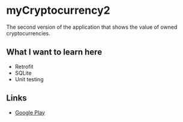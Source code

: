 # myCryptocurrency2
The second version of the application that shows the value of owned cryptocurrencies.
## What I want to learn here
* Retrofit
* SQLite
* Unit testing

## Links
*  [Google Play](https://play.google.com/store/apps/details?id=harkor.mycryptocurrency)
